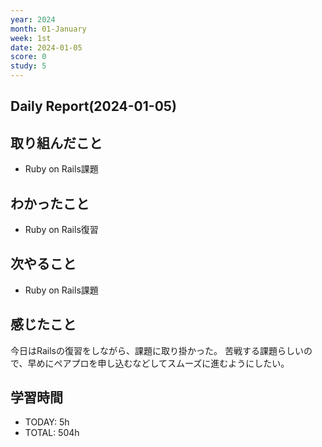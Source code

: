 ```yaml
---
year: 2024
month: 01-January
week: 1st
date: 2024-01-05
score: 0
study: 5
---
```


## Daily Report(2024-01-05)
## 取り組んだこと
- Ruby on Rails課題
## わかったこと
- Ruby on Rails復習
## 次やること
- Ruby on Rails課題
## 感じたこと
今日はRailsの復習をしながら、課題に取り掛かった。
苦戦する課題らしいので、早めにペアプロを申し込むなどしてスムーズに進むようにしたい。
## 学習時間
- TODAY: 5h
- TOTAL: 504h